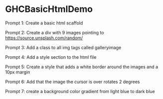 # GHCBasicHtmlDemo


Prompt 1: Create a basic html scaffold

Prompt 2: Create a div with 9 images pointing to https://source.unsplash.com/random/

Prompt 3: Add a class to all img tags called galleryimage

Prompt 4: Add a style section to the html file

Prompt 5: Create a style that adds a  white border around the images and a 10px margin

Prompt 6: Add that the image the cursor is over rotates 2 degrees

Prompt 7: create a background color gradient from light blue to dark blue
